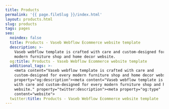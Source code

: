 ```yaml
---
title: Products
permalink: '{{ page.fileSlug }}/index.html'
layout: products.html
slug: products
tags: pages
seo:
  noindex: false
  title: Products - Vaseb Webflow Ecommerce website template
  description: >-
    Vaseb webflow template is crafted with care and custom-designed for every
    modern furniture shop and home decor website.
  og:title: Products - Vaseb Webflow Ecommerce website template
  additional_tags: >-
    <meta content="Vaseb webflow template is crafted with care and
    custom-designed for every modern furniture shop and home decor website."
    property="og:description"><meta content="Vaseb webflow template is crafted
    with care and custom-designed for every modern furniture shop and home decor
    website." property="twitter:description"><meta property="og:type"
    content="website">
  twitter:title: Products - Vaseb Webflow Ecommerce website template
---
```



